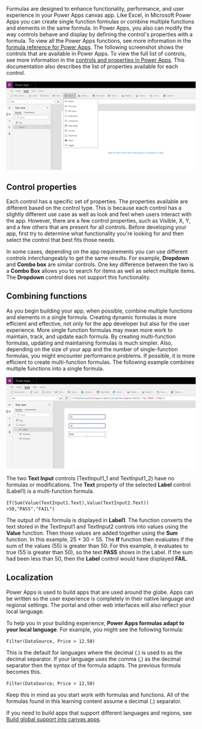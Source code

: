 Formulas are designed to enhance functionality, performance, and user
experience in your Power Apps canvas app. Like Excel, in Microsoft Power Apps you can create
single function formulas or combine multiple functions and elements in
the same formula. In Power Apps, you also can modify the way controls
behave and display by defining the control's properties with a formula.
To view all the Power Apps functions, see more information in the
[formula reference for Power Apps](https://docs.microsoft.com/powerapps/maker/canvas-apps/formula-reference).
The following screenshot shows the controls that are available in Power Apps. To view
the full list of controls, see more information in the 
[controls and properties in Power Apps](https://docs.microsoft.com/powerapps/maker/canvas-apps/reference-properties).
This documentation also describes the list of properties available
for each control.

![Screenshot of Input dropdown menu item control.](../media/controls.png)

Control properties
------------------

Each control has a specific set of properties. The properties available
are different based on the control type. This is because each control
has a slightly different use case as well as look and feel when users
interact with the app. However, there are a few control properties, such
as Visible, X, Y, and a few others that are present for all controls.
Before developing your app, first try to determine what functionality
you're looking for and then select the control that best fits those needs.

In some cases, depending on the app requirements you can use different controls
interchangeably to get the same results. For example,
**Dropdown** and **Combo box** are similar controls. One key
difference between the two is a **Combo Box** allows you to
search for items as well as select multiple items. The **Dropdown**
control does not support this functionality.

Combining functions
-------------------

As you begin building your app, when possible, combine multiple
functions and elements in a single formula. Creating dynamic formulas is
more efficient and effective, not only for the app developer but also
for the user experience. More single function formulas may mean more
work to maintain, track, and update each formula. By creating
multi-function formulas, updating and maintaining formulas is much
simpler. Also, depending on the size of your app and the number of
single-function formulas, you might encounter performance problems. If possible,
it is more efficient to create
multi-function formulas. The following example combines
multiple functions into a single formula.

![Screenshot of combining functions in formulas.](../media/combine-functions.png)

The two **Text Input** controls (TextInput1_1 and TextInput1_2) have no
formulas or modifications. The **Text** property of the selected
**Label** control (Label1) is a multi-function formula.

```
If(Sum(Value(TextInput1.Text),Value(TextInput2.Text)) >50,"PASS","FAIL")
```

The output of this formula is displayed in **Label1**. The function
converts the text stored in the TextInput1 and TextInput2 controls into
values using the **Value** function. Then those values are added together
using the **Sum** function. In this example, 25 + 30 = 55. The **If**
function then evaluates if the sum of the values (55) is greater than
50. For this example, it evaluates to true (55 is greater than 50), so
the text **PASS** shows in the Label. If the sum had been less than 50,
then the **Label** control would have displayed **FAIL**.

Localization
------------

Power Apps is used to build apps that are used around the globe. Apps can
be written so the user experience is completely in their native language
and regional settings. The portal and other web interfaces
will also reflect your local language.

To help you in your building experience, **Power Apps formulas adapt to
your local language**. For example, you might see the following formula:

```powerappsfl
Filter(DataSource, Price > 12.50)
```

This is the default for languages where the decimal (.) is used to as the decimal
separator. If your language uses the comma (,) as the decimal separator then the
syntax of the formula adapts. The previous formula becomes this.

```powerappsfl
Filter(DataSource; Price > 12,50)
```

Keep this in mind as you start work with formulas and functions. All of
the formulas found in this learning content assume a decimal (.)
separator.

If you need to build apps that support different languages and regions,
see [Build global support into canvas apps](https://docs.microsoft.com/powerapps/maker/canvas-apps/global-apps).
